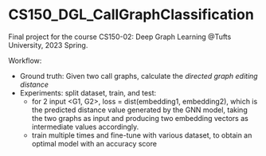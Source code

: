 # CS150_DGL_CallGraphClassification

Final project for the course CS150-02: Deep Graph Learning @Tufts University, 2023 Spring.

Workflow:
- Ground truth: Given two call graphs, calculate the *directed graph editing distance*
- Experiments: split dataset, train, and test:
    - for 2 input <G1, G2>, loss = dist(embedding1, embedding2), which is the predicted distance value generated by the GNN model, taking the two graphs as input and producing two   embedding vectors as intermediate values accordingly.
    - train multiple times and fine-tune with various dataset, to obtain an optimal model with an accuracy score
